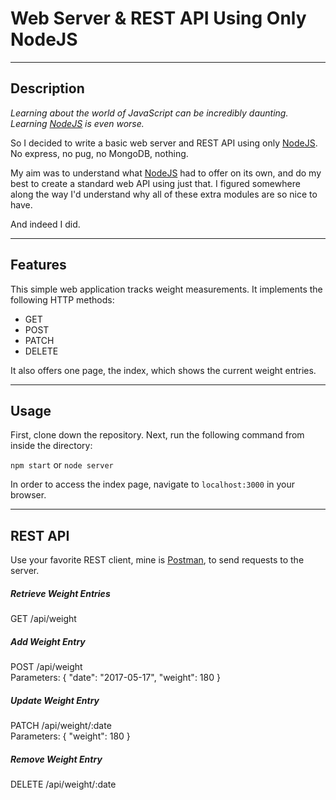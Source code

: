 # Web Server & REST API Using Only NodeJS

-----------------------------------------

## Description

*Learning about the world of JavaScript can be incredibly daunting.  
Learning [NodeJS](https://nodejs.org) is even worse.*

So I decided to write a basic web server and REST API using only [NodeJS](https://nodejs.org). No express, no pug, no MongoDB, nothing.

My aim was to understand what [NodeJS](https://nodejs.org) had to offer on its own, and do my best to create a standard web API using just that. I figured somewhere along the way I'd understand why all of these extra modules are so nice to have.

And indeed I did.

------------

## Features

This simple web application tracks weight measurements. It implements the following HTTP methods:

* GET
* POST
* PATCH
* DELETE

It also offers one page, the index, which shows the current weight entries.

---------

## Usage

First, clone down the repository. Next, run the following command from inside the directory:

`npm start` or `node server`

In order to access the index page, navigate to `localhost:3000` in your browser.

----------

## REST API

Use your favorite REST client, mine is [Postman](https://www.getpostman.com/), to send requests to the server.

##### Retrieve Weight Entries
GET /api/weight

##### Add Weight Entry
POST /api/weight  
Parameters: { "date": "2017-05-17", "weight": 180 }

##### Update Weight Entry
PATCH /api/weight/:date  
Parameters: { "weight": 180 }

##### Remove Weight Entry
DELETE /api/weight/:date

